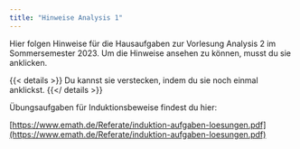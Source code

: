 ```yaml
---
title: "Hinweise Analysis 1"
---
```


Hier folgen Hinweise für die Hausaufgaben zur Vorlesung Analysis 2 im Sommersemester 2023.
Um die Hinweise ansehen zu können, musst du sie anklicken.

{{< details >}}
Du kannst sie verstecken, indem du sie noch einmal anklickst.
{{</ details >}}

Übungsaufgaben für Induktionsbeweise findest du hier:

[https://www.emath.de/Referate/induktion-aufgaben-loesungen.pdf](https://www.emath.de/Referate/induktion-aufgaben-loesungen.pdf)
